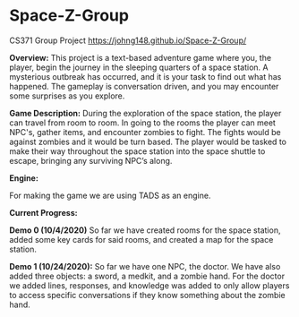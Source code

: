 # Space-Z-Group
CS371 Group Project
https://johng148.github.io/Space-Z-Group/

**Overview:**
This project is a text-based adventure game where you, the player, begin the journey in the sleeping quarters of a space station. A mysterious outbreak has occurred, and it is your task to find out what has happened. The gameplay is conversation driven, and you may encounter some surprises as you explore.

**Game Description:**
During the exploration of the space station, the player can travel from room to room. In going to the rooms the player can meet NPC's, gather items, and encounter zombies to fight. The fights would be against zombies and it would be turn based. The player would be tasked to make their way throughout the space station into the space shuttle to escape, bringing any surviving NPC’s along. 

**Engine:**

For making the game we are using TADS as an engine. 

**Current Progress:**

**Demo 0 (10/4/2020)**
So far we have created rooms for the space station, added some key cards for said rooms, and created a map for the space station.

**Demo 1 (10/24/2020):**
So far we have one NPC, the doctor. We have also added three objects: a sword, a medkit, and a zombie hand. For the doctor we added lines, responses, and knowledge was added to only allow players to access specific conversations if they know something about the zombie hand.

